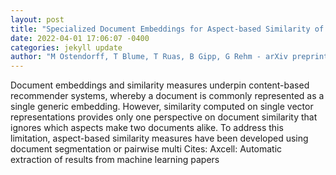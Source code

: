 ```yaml
--- 
layout: post 
title: "Specialized Document Embeddings for Aspect-based Similarity of Research Papers" 
date: 2022-04-01 17:06:07 -0400 
categories: jekyll update 
author: "M Ostendorff, T Blume, T Ruas, B Gipp, G Rehm - arXiv preprint arXiv:2203.14541, 2022" 
--- 
```

Document embeddings and similarity measures underpin content-based recommender systems, whereby a document is commonly represented as a single generic embedding. However, similarity computed on single vector representations provides only one perspective on document similarity that ignores which aspects make two documents alike. To address this limitation, aspect-based similarity measures have been developed using document segmentation or pairwise multi Cites: Axcell: Automatic extraction of results from machine learning papers